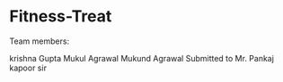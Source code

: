 # Fitness-Treat
Team members:

krishna Gupta
Mukul Agrawal
Mukund Agrawal
Submitted to Mr. Pankaj kapoor sir
